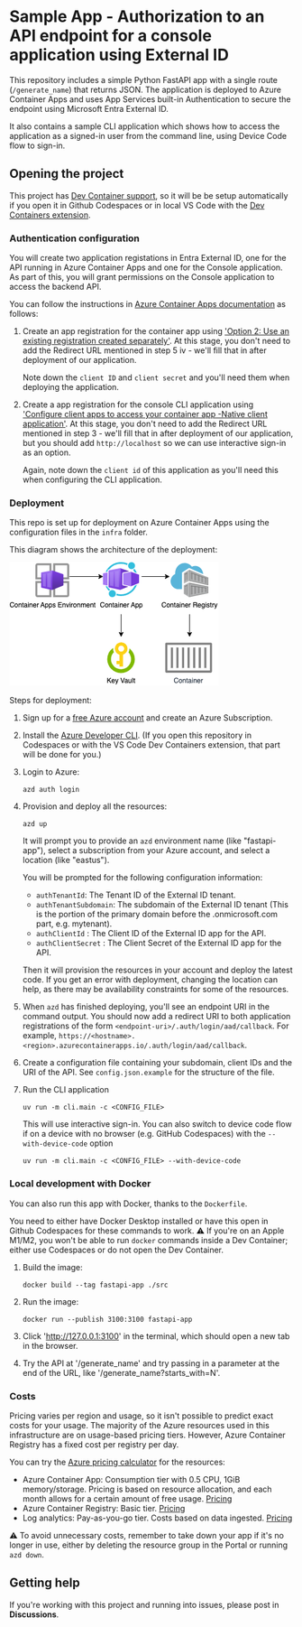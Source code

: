 # Sample App - Authorization to an API endpoint for a console application using External ID


This repository includes a simple Python FastAPI app with a single route (`/generate_name`) that returns JSON. The application is deployed to Azure Container Apps and uses App Services built-in Authentication to secure the endpoint using Microsoft Entra External ID.

It also contains a sample CLI application which shows how to access the application as a signed-in user from the command line, using Device Code flow to sign-in.


## Opening the project

This project has [Dev Container support](https://code.visualstudio.com/docs/devcontainers/containers), so it will be be setup automatically if you open it in Github Codespaces or in local VS Code with the [Dev Containers extension](https://marketplace.visualstudio.com/items?itemName=ms-vscode-remote.remote-containers).

### Authentication configuration

You will create two application registations in Entra External ID, one for the API running in Azure Container Apps and one for the Console application. As part of this, you will grant permissions on the Console application to access the backend API.

You can follow the instructions in [Azure Container Apps documentation](https://learn.microsoft.com/en-us/azure/container-apps/authentication-entra) as follows:

1. Create an app registration for the container app using ['Option 2: Use an existing registration created separately'](https://learn.microsoft.com/en-us/azure/container-apps/authentication-entra#-option-2-use-an-existing-registration-created-separately). At this stage, you don't need to add the Redirect URL mentioned in step 5 iv - we'll fill that in after deployment of our application.

    Note down the `client ID` and `client secret` and you'll need them when deploying the application.

 2. Create a app registration for the console CLI application using ['Configure client apps to access your container app -Native client application'](https://learn.microsoft.com/en-us/azure/container-apps/authentication-entra#native-client-application). At this stage, you don't need to add the Redirect URL mentioned in step 3  - we'll fill that in after deployment of our application, but you should add `http://localhost` so we can use interactive sign-in as an option.

    Again, note down the `client id` of this  application as you'll need this when configuring the CLI application.

### Deployment

This repo is set up for deployment on Azure Container Apps using the configuration files in the `infra` folder.

This diagram shows the architecture of the deployment:

![Diagram of app architecture: Azure Container Apps environment, Azure Container App, Azure Container Registry, Container, and Key Vault](docs/readme_arch_diagram.png)

Steps for deployment:

1. Sign up for a [free Azure account](https://azure.microsoft.com/free/) and create an Azure Subscription.
2. Install the [Azure Developer CLI](https://learn.microsoft.com/azure/developer/azure-developer-cli/install-azd). (If you open this repository in Codespaces or with the VS Code Dev Containers extension, that part will be done for you.)
3. Login to Azure:

    ```shell
    azd auth login
    ```

4. Provision and deploy all the resources:

    ```shell
    azd up
    ```

    It will prompt you to provide an `azd` environment name (like "fastapi-app"), select a subscription from your Azure account, and select a location (like "eastus").

    You will be prompted for the following configuration information:

    * `authTenantId`: The Tenant ID of the External ID tenant.
    * `authTenantSubdomain`: The subdomain of the External ID tenant (This is the portion of the primary domain before the .onmicrosoft.com part, e.g. mytenant).
    * `authClientId` : The Client ID of the External ID app for the API.
    * `authClientSecret` : The Client Secret of the External ID app for the API.

    Then it will provision the resources in your account and deploy the latest code. If you get an error with deployment, changing the location can help, as there may be availability constraints for some of the resources.

5. When `azd` has finished deploying, you'll see an endpoint URI in the command output. You should now add a redirect URI to both application registrations  of the form `<endpoint-uri>/.auth/login/aad/callback`. For example, `https://<hostname>.<region>.azurecontainerapps.io/.auth/login/aad/callback`.

6. Create a configuration file containing your subdomain, client IDs and the URI of the API.  See `config.json.example` for the structure of the file. 

7. Run the CLI application

   ```shell
   uv run -m cli.main -c <CONFIG_FILE>
   ```

   This will use interactive sign-in.  You can also switch to device code flow if on a device with no browser (e.g. GitHub Codespaces) with the `--with-device-code` option

   ```shell
   uv run -m cli.main -c <CONFIG_FILE> --with-device-code
   ``` 

### Local development with Docker

You can also run this app with Docker, thanks to the `Dockerfile`.

You need to either have Docker Desktop installed or have this open in Github Codespaces for these commands to work. ⚠️ If you're on an Apple M1/M2, you won't be able to run `docker` commands inside a Dev Container; either use Codespaces or do not open the Dev Container.

1. Build the image:

    ```shell
    docker build --tag fastapi-app ./src
    ```

2. Run the image:

    ```shell
    docker run --publish 3100:3100 fastapi-app
    ```


3. Click 'http://127.0.0.1:3100' in the terminal, which should open a new tab in the browser.

4. Try the API at '/generate_name' and try passing in a parameter at the end of the URL, like '/generate_name?starts_with=N'.

### Costs

Pricing varies per region and usage, so it isn't possible to predict exact costs for your usage.
The majority of the Azure resources used in this infrastructure are on usage-based pricing tiers.
However, Azure Container Registry has a fixed cost per registry per day.

You can try the [Azure pricing calculator](https://azure.com/e/9f8185b239d240b398e201078d0c4e7a) for the resources:

- Azure Container App: Consumption tier with 0.5 CPU, 1GiB memory/storage. Pricing is based on resource allocation, and each month allows for a certain amount of free usage. [Pricing](https://azure.microsoft.com/pricing/details/container-apps/)
- Azure Container Registry: Basic tier. [Pricing](https://azure.microsoft.com/pricing/details/container-registry/)
- Log analytics: Pay-as-you-go tier. Costs based on data ingested. [Pricing](https://azure.microsoft.com/pricing/details/monitor/)

⚠️ To avoid unnecessary costs, remember to take down your app if it's no longer in use,
either by deleting the resource group in the Portal or running `azd down`.


## Getting help

If you're working with this project and running into issues, please post in **Discussions**.
